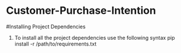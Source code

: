 # Customer-Purchase-Intention

#Installing Project Dependencies
1. To install all the project dependencies use the following syntax
pip install -r /path/to/requirements.txt
